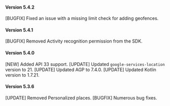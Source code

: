 #### Version 5.4.2
[BUGFIX] Fixed an issue with a missing limit check for adding geofences.

#### Version 5.4.1
[BUGFIX] Removed Activity recognition permission from the SDK.

#### Version 5.4.0
[NEW] Added API 33 support.
[UPDATE] Updated `google-services-location` version to 21.
[UPDATE] Updated AGP to 7.4.0.
[UPDATE] Updated Kotlin version to 1.7.21.

#### Version 5.3.6
[UPDATE] Removed Personalized places.
[BUGFIX] Numerous bug fixes.
